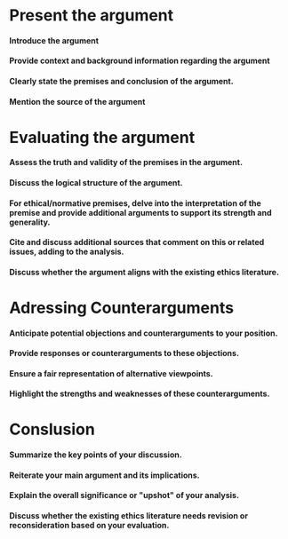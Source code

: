 # Present the argument
#### Introduce the argument



#### Provide context and background information regarding the argument




#### Clearly state the premises and conclusion of the argument.




#### Mention the source of the argument 



# Evaluating the argument
#### Assess the truth and validity of the premises in the argument.



#### Discuss the logical structure of the argument.


#### For ethical/normative premises, delve into the interpretation of the premise and provide additional arguments to support its strength and generality.



#### Cite and discuss additional sources that comment on this or related issues, adding to the analysis.


#### Discuss whether the argument aligns with the existing ethics literature.



# Adressing Counterarguments
#### Anticipate potential objections and counterarguments to your position.



#### Provide responses or counterarguments to these objections.



#### Ensure a fair representation of alternative viewpoints.


#### Highlight the strengths and weaknesses of these counterarguments.


# Conslusion

#### Summarize the key points of your discussion.


#### Reiterate your main argument and its implications.


#### Explain the overall significance or "upshot" of your analysis.

#### Discuss whether the existing ethics literature needs revision or reconsideration based on your evaluation.